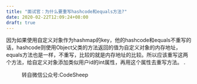 ```yaml
---
title: "面试官：为什么要重写hashcode和equals方法?"
date: 2020-02-22T12:09:24+08:00
draft: true
---
```

因为如果使用自定义对象作为hashmap的key，他的hashcode和equals不重写的话，hashcode则使用Object父类的方法返回的值为自定义对象的内存地址，equals方法也是一样，不重写，比较的就是内存地址的比较。所以应该重写这两个方法，给自定义对象添加类似用户id的int属性，再用这个属性去重写方法。
.


　　　转自微信公众号:CodeSheep